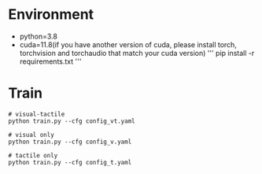 # Environment
- python=3.8
- cuda=11.8(if you have another version of cuda, please install torch, torchvision and torchaudio that match your cuda version)
'''
pip install -r requirements.txt
'''
# Train
```
# visual-tactile 
python train.py --cfg config_vt.yaml

# visual only
python train.py --cfg config_v.yaml

# tactile only
python train.py --cfg config_t.yaml
```
